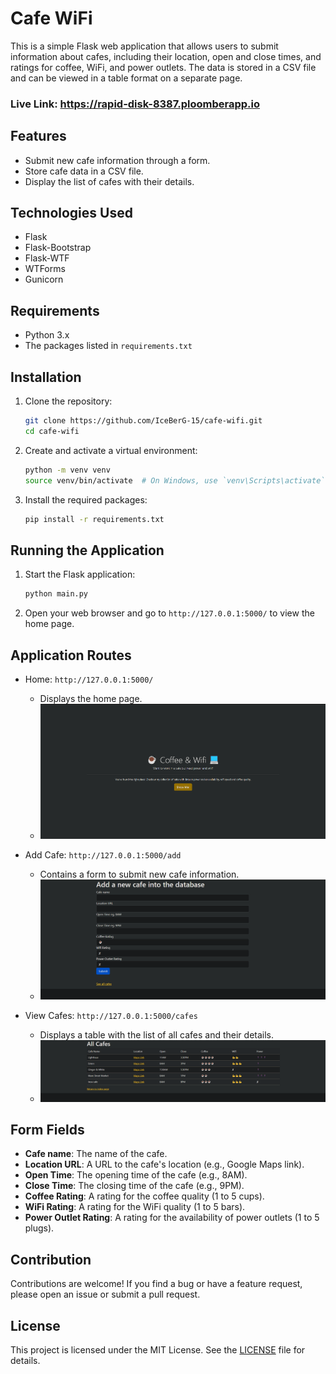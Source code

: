 # Cafe WiFi

This is a simple Flask web application that allows users to submit information about cafes, including their location, open and close times, and ratings for coffee, WiFi, and power outlets. The data is stored in a CSV file and can be viewed in a table format on a separate page.

### Live Link: https://rapid-disk-8387.ploomberapp.io

## Features

- Submit new cafe information through a form.
- Store cafe data in a CSV file.
- Display the list of cafes with their details.

## Technologies Used

- Flask
- Flask-Bootstrap
- Flask-WTF
- WTForms
- Gunicorn

## Requirements

- Python 3.x
- The packages listed in `requirements.txt`

## Installation

1. Clone the repository:
    ```bash
    git clone https://github.com/IceBerG-15/cafe-wifi.git
    cd cafe-wifi
    ```

2. Create and activate a virtual environment:
    ```bash
    python -m venv venv
    source venv/bin/activate  # On Windows, use `venv\Scripts\activate`
    ```

3. Install the required packages:
    ```bash
    pip install -r requirements.txt
    ```

## Running the Application

1. Start the Flask application:
    ```bash
    python main.py
    ```

2. Open your web browser and go to `http://127.0.0.1:5000/` to view the home page.

## Application Routes

- Home: `http://127.0.0.1:5000/`
  - Displays the home page.
  - ![Home Page](screenshots/pic1.png)

- Add Cafe: `http://127.0.0.1:5000/add`
  - Contains a form to submit new cafe information.
  - ![Add Cafe Page](screenshots/pic3.png)

- View Cafes: `http://127.0.0.1:5000/cafes`
  - Displays a table with the list of all cafes and their details.
  - ![Cafes Page](screenshots/pic2.png)

## Form Fields

- **Cafe name**: The name of the cafe.
- **Location URL**: A URL to the cafe's location (e.g., Google Maps link).
- **Open Time**: The opening time of the cafe (e.g., 8AM).
- **Close Time**: The closing time of the cafe (e.g., 9PM).
- **Coffee Rating**: A rating for the coffee quality (1 to 5 cups).
- **WiFi Rating**: A rating for the WiFi quality (1 to 5 bars).
- **Power Outlet Rating**: A rating for the availability of power outlets (1 to 5 plugs).

## Contribution

Contributions are welcome! If you find a bug or have a feature request, please open an issue or submit a pull request.

## License

This project is licensed under the MIT License. See the [LICENSE](LICENSE) file for details.

